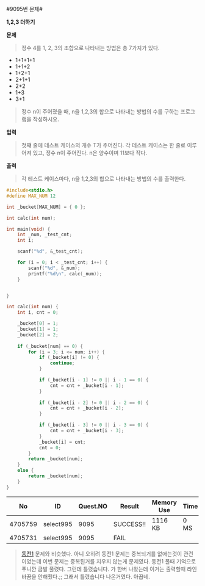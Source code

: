 #9095번 문제#

**1,2,3 더하기**

**문제**
> 정수 4를 1, 2, 3의 조합으로 나타내는 방법은 총 7가지가 있다.

   - 1+1+1+1
   - 1+1+2
   - 1+2+1
   - 2+1+1
   - 2+2
   - 1+3
   - 3+1

> 정수 n이 주어졌을 때, n을 1,2,3의 합으로 나타내는 방법의 수를 구하는 프로그램을 작성하시오.

**입력**
> 첫쨰 줄에 테스트 케이스의 개수 T가 주어진다. 각 테스트 케이스는 한 줄로 이루어져 있고, 정수 n이 주어진다. n은 양수이며 11보다 작다.

**출력**
> 각 테스트 케이스마다, n을 1,2,3의 합으로 나타내는 방법의 수를 출력한다.

``` c
#include<stdio.h>
#define MAX_NUM 12

int _bucket[MAX_NUM] = { 0 };

int calc(int num);

int main(void) {
	int _num, _test_cnt;
	int i;

	scanf("%d", &_test_cnt);

	for (i = 0; i < _test_cnt; i++) {
		scanf("%d", &_num);
		printf("%d\n", calc(_num));
	}


}

int calc(int num) {
	int i, cnt = 0;

	_bucket[0] = 1;
	_bucket[1] = 1;
	_bucket[2] = 2;
	
	if (_bucket[num] == 0) {
		for (i = 3; i <= num; i++) {
			if (_bucket[i] != 0) {
				continue;
			}

			if (_bucket[i - 1] != 0 || i - 1 == 0) {
				cnt = cnt + _bucket[i - 1];
			}
			
			if (_bucket[i - 2] != 0 || i - 2 == 0) {
				cnt = cnt + _bucket[i - 2];
			}

			if (_bucket[i - 3] != 0 || i - 3 == 0) {
				cnt = cnt + _bucket[i - 3];
			}
			_bucket[i] = cnt;
			cnt = 0;
		}
		return _bucket[num];
	}
	else {
		return _bucket[num];
	}
}
```

| No      | ID        | Quest.NO | Result    | Memory Use | Time | lanaguage | Code Length |
|---------|-----------|----------|-----------|------------|------|-----------|-------------|
| 4705759 | select995 | 9095     | SUCCESS!! | 1116 KB    | 0 MS | C         | 852 B       |
| 4705731 | select995 | 9095     | FAIL      |            |      | C         | 835 B       |

> [동전1](https://github.com/jonathan-lim/TIL/blob/master/Algorithm/(NO.%202293)%20%EB%8F%99%EC%A0%841.md) 문제와 비슷했다. 아니 오히려 동전1 문제는 중복되거를 없애는것이 관건 이었는데 이번 문제는 중복된거를 지우지 않는게 문제였다. 동전1 풀때 기억으로 푸니깐 금발 풀렸다. 그런데 틀렸습니다. 가 한버 나왔는데 이거는 출력할때 라인 바꿈을 안해줬다.;; 그래서 틀렸습니다 나온거였다. 아끕네. 